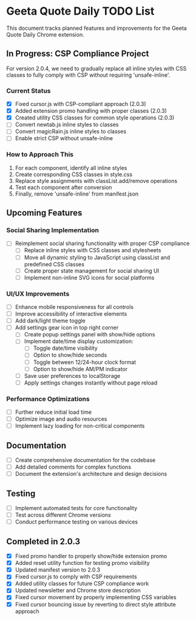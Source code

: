 # Geeta Quote Daily TODO List

This document tracks planned features and improvements for the Geeta Quote Daily Chrome extension.

## In Progress: CSP Compliance Project

For version 2.0.4, we need to gradually replace all inline styles with CSS classes to fully comply with CSP without requiring 'unsafe-inline'.

### Current Status
- [x] Fixed cursor.js with CSP-compliant approach (2.0.3)
- [x] Added extension promo handling with proper classes (2.0.3)
- [x] Created utility CSS classes for common style operations (2.0.3)
- [ ] Convert newtab.js inline styles to classes
- [ ] Convert magicRain.js inline styles to classes
- [ ] Enable strict CSP without unsafe-inline

### How to Approach This
1. For each component, identify all inline styles
2. Create corresponding CSS classes in style.css
3. Replace style assignments with classList.add/remove operations
4. Test each component after conversion
5. Finally, remove 'unsafe-inline' from manifest.json

## Upcoming Features

### Social Sharing Implementation

- [ ] Reimplement social sharing functionality with proper CSP compliance
  - [ ] Replace inline styles with CSS classes and stylesheets
  - [ ] Move all dynamic styling to JavaScript using classList and predefined CSS classes
  - [ ] Create proper state management for social sharing UI
  - [ ] Implement non-inline SVG icons for social platforms

### UI/UX Improvements

- [ ] Enhance mobile responsiveness for all controls
- [ ] Improve accessibility of interactive elements
- [ ] Add dark/light theme toggle
- [ ] Add settings gear icon in top right corner
  - [ ] Create popup settings panel with show/hide options
  - [ ] Implement date/time display customization:
    - [ ] Toggle date/time visibility
    - [ ] Option to show/hide seconds
    - [ ] Toggle between 12/24-hour clock format
    - [ ] Option to show/hide AM/PM indicator
  - [ ] Save user preferences to localStorage
  - [ ] Apply settings changes instantly without page reload

### Performance Optimizations

- [ ] Further reduce initial load time
- [ ] Optimize image and audio resources
- [ ] Implement lazy loading for non-critical components

## Documentation

- [ ] Create comprehensive documentation for the codebase
- [ ] Add detailed comments for complex functions
- [ ] Document the extension's architecture and design decisions

## Testing

- [ ] Implement automated tests for core functionality
- [ ] Test across different Chrome versions
- [ ] Conduct performance testing on various devices

## Completed in 2.0.3
- [x] Fixed promo handler to properly show/hide extension promo
- [x] Added reset utility function for testing promo visibility
- [x] Updated manifest version to 2.0.3
- [x] Fixed cursor.js to comply with CSP requirements
- [x] Added utility classes for future CSP compliance work
- [x] Updated newsletter and Chrome store description 
- [x] Fixed cursor movement by properly implementing CSS variables
- [x] Fixed cursor bouncing issue by reverting to direct style attribute approach 